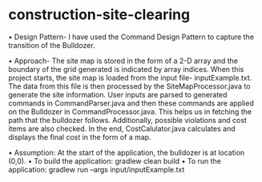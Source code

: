 # construction-site-clearing



•	Design Pattern- I have used the Command Design Pattern to capture the transition of the Bulldozer.

•	Approach-
The site map is stored in the form of a 2-D array and the boundary of the grid generated is indicated by array indices. 
When this project starts, the site map is loaded from the input file- inputExample.txt. The data from this file is then processed by the SiteMapProcessor.java to generate the site information. 
User inputs are parsed to generated commands in CommandParser.java and then these commands are applied on the Bulldozer in CommandProcessor.java. This helps us in fetching the path that the bulldozer follows. 
Additionally, possible violations and cost items are also checked. In the end, CostCalulator.java calculates and displays the final cost in the form of a map.

•	Assumption: At the start of the application, the bulldozer is at location (0,0).
•	To build the application: gradlew clean build
•	To run the application: gradlew run –args input/inputExample.txt
